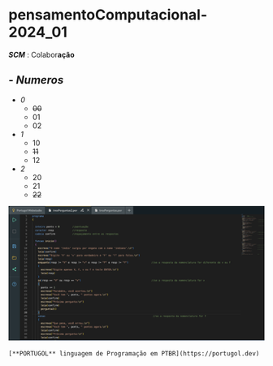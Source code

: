 # pensamentoComputacional-2024_01

***SCM*** : Colabor**ação**

## - ***Numeros***
  - *0*
    - ~~00~~
    - 01
    - 02
  - *1*
    - 10
    - ~~11~~
    - 12
  - *2*
    - 20
    - 21
    - ~~22~~

![alt text](image-1.png)


    [**PORTUGOL** linguagem de Programação em PTBR](https://portugol.dev)